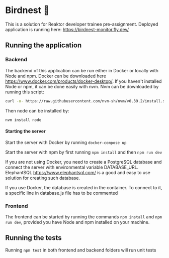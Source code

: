 # Birdnest :eagle:

This is a solution for Reaktor developer trainee pre-assignment. Deployed application is running here: https://birdnest-monitor.fly.dev/

## Running the application

### Backend

The backend of this application can be run either in Docker or locally with Node and npm. Docker can be downloaded here https://www.docker.com/products/docker-desktop/. 
If you haven't installed Node or npm, it can be done easily with nvm. Nvm can be downloaded by running this script:

```sh
curl -o- https://raw.githubusercontent.com/nvm-sh/nvm/v0.39.2/install.sh | bash
```

Then node can be installed by:

```sh
nvm install node
```

#### Starting the server

Start the server with Docker by running `docker-compose up`

Start the server with npm by first running `npm install` and then `npm run dev`

If you are not using Docker, you need to create a PostgreSQL database and connect the server with environmental variable DATABASE_URL. ElephantSQL https://www.elephantsql.com/ is a good and easy to use solution for creating such database.

If you use Docker, the database is created in the container. To connect to it, a specific line in database.js file has to be commented

### Frontend

The frontend can be started by running the commands `npm install` and `npm run dev`, provided you have Node and npm installed on your machine.

## Running the tests

Running `npm test` in both frontend and backend folders will run unit tests
